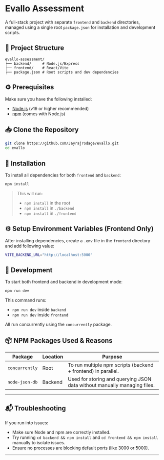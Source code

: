 # Evallo Assessment

A full-stack project with separate `frontend` and `backend` directories, managed using a single root `package.json` for installation and development scripts.

## 📁 Project Structure

```
evallo-assessment/
├── backend/     # Node.js/Express
├── frontend/    # React/Vite
├── package.json # Root scripts and dev dependencies
```

## ⚙️ Prerequisites

Make sure you have the following installed:

- [Node.js](https://nodejs.org/) (v19 or higher recommended)
- [npm](https://www.npmjs.com/) (comes with Node.js)

## 📥 Clone the Repository

```bash
git clone https://github.com/Jayrajrodage/evallo.git
cd evallo
```

## 🚀 Installation

To install all dependencies for both `frontend` and `backend`:

```bash
npm install
```

> This will run:
>
> - `npm install` in the root
> - `npm install` in `./backend`
> - `npm install` in `./frontend`

## ⚙️ Setup Environment Variables (Frontend Only)

After installing dependencies, create a `.env` file in the `frontend` directory and add following value:

```bash
VITE_BACKEND_URL="http://localhost:5000"
```

## 🧪 Development

To start both frontend and backend in development mode:

```bash
npm run dev
```

This command runs:

- `npm run dev` inside `backend`
- `npm run dev` inside `frontend`

All run concurrently using the `concurrently` package.

## 📦 NPM Packages Used & Reasons

| Package        | Location | Purpose                                                                  |
| -------------- | -------- | ------------------------------------------------------------------------ |
| `concurrently` | Root     | To run multiple npm scripts (backend + frontend) in parallel.            |
| `node-json-db` | Backend  | Used for storing and querying JSON data without manually managing files. |

---

## 📬 Troubleshooting

If you run into issues:

- Make sure Node and npm are correctly installed.
- Try running `cd backend && npm install` and `cd frontend && npm install` manually to isolate issues.
- Ensure no processes are blocking default ports (like 3000 or 5000).

---

